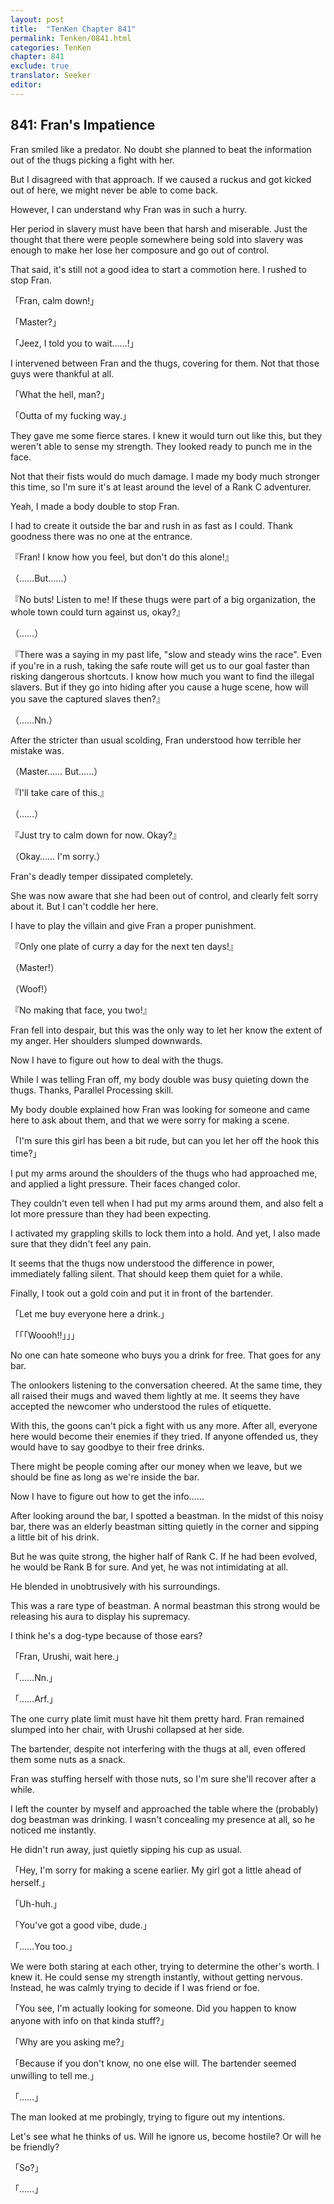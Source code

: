 ```yaml
---
layout: post
title:  "TenKen Chapter 841"
permalink: Tenken/0841.html
categories: TenKen
chapter: 841
exclude: true
translator: Seeker
editor: 
---
```

<h2>841: Fran's Impatience</h2>

 Fran smiled like a predator. No doubt she planned to beat the information out of the thugs picking a fight with her.

 But I disagreed with that approach. If we caused a ruckus and got kicked out of here, we might never be able to come back.

 However, I can understand why Fran was in such a hurry.

 Her period in slavery must have been that harsh and miserable. Just the thought that there were people somewhere being sold into slavery was enough to make her lose her composure and go out of control.

 That said, it's still not a good idea to start a commotion here. I rushed to stop Fran.

「Fran, calm down!」

「Master?」

「Jeez, I told you to wait……!」

 I intervened between Fran and the thugs, covering for them. Not that those guys were thankful at all.

「What the hell, man?」

「Outta of my fucking way.」

 They gave me some fierce stares. I knew it would turn out like this, but they weren't able to sense my strength. They looked ready to punch me in the face.

 Not that their fists would do much damage. I made my body much stronger this time, so I'm sure it's at least around the level of a Rank C adventurer.

 Yeah, I made a body double to stop Fran.

 I had to create it outside the bar and rush in as fast as I could. Thank goodness there was no one at the entrance.

『Fran! I know how you feel, but don't do this alone!』

（……But……）

『No buts! Listen to me! If these thugs were part of a big organization, the whole town could turn against us, okay?』

（……）

『There was a saying in my past life, "slow and steady wins the race". Even if you're in a rush, taking the safe route will get us to our goal faster than risking dangerous shortcuts. I know how much you want to find the illegal slavers. But if they go into hiding after you cause a huge scene, how will you save the captured slaves then?』

（……Nn.）

 After the stricter than usual scolding, Fran understood how terrible her mistake was.

（Master…… But……）

『I'll take care of this.』

（……）

『Just try to calm down for now. Okay?』

（Okay…… I'm sorry.）

 Fran's deadly temper dissipated completely.

 She was now aware that she had been out of control, and clearly felt sorry about it. But I can't coddle her here.

 I have to play the villain and give Fran a proper punishment.

『Only one plate of curry a day for the next ten days!』

（Master!）

（Woof!）

『No making that face, you two!』

 Fran fell into despair, but this was the only way to let her know the extent of my anger. Her shoulders slumped downwards.

 Now I have to figure out how to deal with the thugs.

 While I was telling Fran off, my body double was busy quieting down the thugs. Thanks, Parallel Processing skill.

 My body double explained how Fran was looking for someone and came here to ask about them, and that we were sorry for making a scene.

「I'm sure this girl has been a bit rude, but can you let her off the hook this time?」

 I put my arms around the shoulders of the thugs who had approached me, and applied a light pressure. Their faces changed color.

 They couldn't even tell when I had put my arms around them, and also felt a lot more pressure than they had been expecting.

 I activated my grappling skills to lock them into a hold. And yet, I also made sure that they didn't feel any pain.

 It seems that the thugs now understood the difference in power, immediately falling silent. That should keep them quiet for a while.

 Finally, I took out a gold coin and put it in front of the bartender.

「Let me buy everyone here a drink.」

「「「Woooh!!」」」

 No one can hate someone who buys you a drink for free. That goes for any bar.

 The onlookers listening to the conversation cheered. At the same time, they all raised their mugs and waved them lightly at me. It seems they have accepted the newcomer who understood the rules of etiquette.

 With this, the goons can't pick a fight with us any more. After all, everyone here would become their enemies if they tried. If anyone offended us, they would have to say goodbye to their free drinks.

 There might be people coming after our money when we leave, but we should be fine as long as we're inside the bar.

 Now I have to figure out how to get the info……

 After looking around the bar, I spotted a beastman. In the midst of this noisy bar, there was an elderly beastman sitting quietly in the corner and sipping a little bit of his drink.

 But he was quite strong, the higher half of Rank C. If he had been evolved, he would be Rank B for sure. And yet, he was not intimidating at all.

 He blended in unobtrusively with his surroundings.

 This was a rare type of beastman. A normal beastman this strong would be releasing his aura to display his supremacy.

 I think he's a dog-type because of those ears?

「Fran, Urushi, wait here.」

「……Nn.」

「……Arf.」

 The one curry plate limit must have hit them pretty hard. Fran remained slumped into her chair, with Urushi collapsed at her side.

 The bartender, despite not interfering with the thugs at all, even offered them some nuts as a snack.

 Fran was stuffing herself with those nuts, so I'm sure she'll recover after a while.

 I left the counter by myself and approached the table where the (probably) dog beastman was drinking. I wasn't concealing my presence at all, so he noticed me instantly.

 He didn't run away, just quietly sipping his cup as usual.

「Hey, I'm sorry for making a scene earlier. My girl got a little ahead of herself.」

「Uh-huh.」

「You've got a good vibe, dude.」

「……You too.」

 We were both staring at each other, trying to determine the other's worth. I knew it. He could sense my strength instantly, without getting nervous. Instead, he was calmly trying to decide if I was friend or foe.

「You see, I'm actually looking for someone. Did you happen to know anyone with info on that kinda stuff?」

「Why are you asking me?」

「Because if you don't know, no one else will. The bartender seemed unwilling to tell me.」

「……」

 The man looked at me probingly, trying to figure out my intentions.

 Let's see what he thinks of us. Will he ignore us, become hostile? Or will he be friendly?

「So?」

「……」



